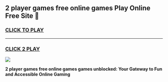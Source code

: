 
## 2 player games free online games Play Online Free Site 👋
<h3>
<a href="https://download.freeplayer.one?title=2_player_games_free_online_games&ref=21F">CLICK TO PLAY</a></h3>
<hr>

<h3>
<a href="https://download.freeplayer.one?title=2_player_games_free_online_games&ref=21F">CLICK 2 PLAY</a>
  
</h3>

<a href="https://download.freeplayer.one?title=2_player_games_free_online_games&ref=21F"><img src="https://cdnb.artstation.com/p/assets/images/images/032/539/853/original/anto-thomas-button-gif.gif"></a>


**2 player games free online games games unblocked: Your Gateway to Fun and Accessible Online Gaming**
